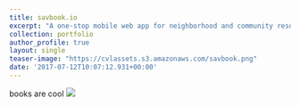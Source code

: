```yaml
---
title: savbook.io
excerpt: "A one-stop mobile web app for neighborhood and community resources<br/><img src='/_uploads/500x300.png'>"
collection: portfolio
author_profile: true
layout: single
teaser-image: "https://cvlassets.s3.amazonaws.com/savbook.png"
date: '2017-07-12T10:07:12.931+00:00'
---
```


books are cool
![](https://cvlassets.s3.amazonaws.com/savbook.png)
